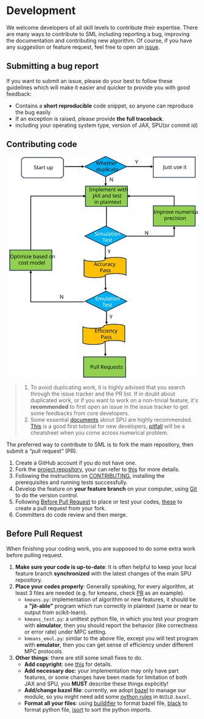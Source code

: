 # Development

We welcome developers of all skill levels to contribute their expertise.
There are many ways to contribute to SML including reporting a bug, improving the documentation and contributing new algorithm.
Of course, if you have any suggestion or feature request, feel free to open an [issue](https://github.com/secretflow/spu/issues).

## Submitting a bug report

If you want to submit an issue, please do your best to follow these guidelines which will make it easier and quicker to provide you with good feedback:

- Contains a **short reproducible** code snippet, so anyone can reproduce the bug easily
- If an exception is raised, please provide **the full traceback**.
- including your operating system type, version of JAX, SPU(or commit id)

## Contributing code

![sml develop paradiam](./sml_develop.svg)

> 1. To avoid duplicating work, it is highly advised that you search through the issue tracker and the PR list.
> If in doubt about duplicated work, or if you want to work on a non-trivial feature,
> it's **recommended** to first open an issue in the issue tracker to get some feedbacks from core developers.
> 2. Some essential [documents](https://www.secretflow.org.cn/docs/spu/latest/en-US) about SPU are highly recommended.
[This](../docs/tutorials/develop_your_first_mpc_application.ipynb) is a good first tutorial for new developers,
[pitfall](../docs/development/fxp.ipynb) will be a cheatsheet when you come across numerical problem.

The preferred way to contribute to SML is to fork the main repository, then submit a “pull request” (PR).

1. Create a GitHub account if you do not have one.
2. Fork the [project repository](https://github.com/secretflow/spu),
your can refer to [this](https://docs.github.com/en/get-started/quickstart/fork-a-repo) for more details.
3. Following the instructions on [CONTRIBUTING](../CONTRIBUTING.md), installing the prerequisites and running tests successfully.
4. Develop the feature on **your feature branch** on your computer,
using [Git](https://docs.github.com/en/get-started/quickstart/set-up-git) to do the version control.
5. Following [Before Pull Request](<./development.md#Before Pull Request>) to place or test your codes,
[these](https://docs.github.com/en/pull-requests/collaborating-with-pull-requests/proposing-changes-to-your-work-with-pull-requests/creating-a-pull-request-from-a-fork)
 to create a pull request from your fork.
6. Committers do code review and then merge.

## Before Pull Request

When finishing your coding work, you are supposed to do some extra work before pulling request.

1. **Make sure your code is up-to-date**: It is often helpful to keep your local feature branch **synchronized** with
the latest changes of the main SPU repository.
2. **Place your codes properly**: Generally speaking, for every algorithm, at least 3 files are needed
(e.g. for kmeans, check [PR](https://github.com/secretflow/spu/pull/277/files) as an example).
   - `kmeans.py`: implementation of algorithm or new features, it should be a **"jit-able"** program which run correctly in plaintext
   (same or near to output from scikit-learn).
   - `kmeans_test.py`: a unittest python file, in which you test your program with **simulator**, then you should report the behavior
   (like correctness or error rate) under MPC setting.
   - `kmeans_emul.py`: similar to the above file, except you will test program with **emulator**,
   then you can get sense of efficiency under different MPC protocols.
3. **Other things**: there are still some small fixes to do.
   - **Add copyright**: see [this](<../CONTRIBUTING.md#Contributor License Agreement>) for details.
   - **Add necessary doc**: your implementation may only have part features, or some changes have been made for limitation of both JAX and SPU,
    you **MUST** describe these things explicitly!
   - **Add/change bazel file**: currently, we adopt [bazel](https://github.com/bazelbuild/bazel) to manage our module,
   so you might need add some [python rules](https://bazel.build/reference/be/python) in `BUILD.bazel`.
   - **Format all your files**: using [buildifier](https://github.com/bazelbuild/buildtools/tree/master/buildifier) to format bazel file,
    [black](https://github.com/psf/black) to format python file, [isort](https://github.com/PyCQA/isort) to sort the python imports.
